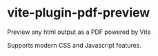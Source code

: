 # vite-plugin-pdf-preview
Preview any html output as a PDF powered by Vite

Supports modern CSS and Javascript features.

